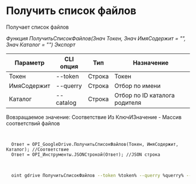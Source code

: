 ﻿---
sidebar_position: 3
---

# Получить список файлов
 Получает список файлов


*Функция ПолучитьСписокФайлов(Знач Токен, Знач ИмяСодержит = "", Знач Каталог = "") Экспорт*

  | Параметр | CLI опция | Тип | Назначение |
  |-|-|-|-|
  | Токен | --token | Строка | Токен |
  | ИмяСодержит | --querry | Строка | Отбор по имени |
  | Каталог | --catalog | Строка | Отбор по ID каталога родителя |

  
  Вовзращаемое значение:   Соответствие Из КлючИЗначение - Массив соответствий файлов

```bsl title="Пример кода"
	

  Ответ = OPI_GoogleDrive.ПолучитьСписокФайлов(Токен, ИмяСодержит, Каталог); //Соответствие
  Ответ = OPI_Инструменты.JSONСтрокой(Ответ); //JSON строка
	
```

```sh title="Пример команд CLI"
    
  oint gdrive ПолучитьСписокФайлов --token %token% --querry %querry% --catalog %catalog%

```


```json title="Результат"



```
